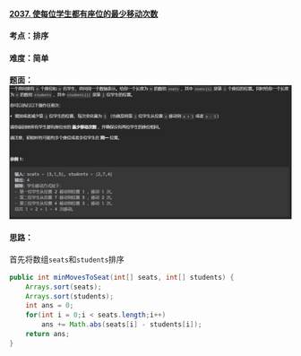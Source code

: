 #### [2037. 使每位学生都有座位的最少移动次数](https://leetcode.cn/problems/minimum-number-of-moves-to-seat-everyone/)

#### 考点：排序

#### 难度：简单

#### 题面：![image-20221231233006592](../pic/image-20221231233006592.png)

#### 思路：

首先将数组`seats`和`students`排序

```java
public int minMovesToSeat(int[] seats, int[] students) {
    Arrays.sort(seats);
    Arrays.sort(students);
    int ans = 0;
    for(int i = 0;i < seats.length;i++)
        ans += Math.abs(seats[i] - students[i]);
    return ans;        
}
```


